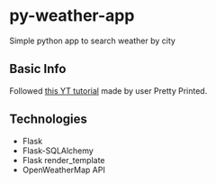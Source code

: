# py-weather-app
Simple python app to search weather by city

## Basic Info

Followed [this YT tutorial](https://www.youtube.com/watch?v=lWA0GgUN8kg&ab_channel=PrettyPrinted) made by user Pretty Printed.

## Technologies
* Flask
* Flask-SQLAlchemy
* Flask render_template
* OpenWeatherMap API